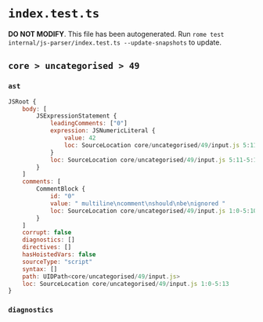 # `index.test.ts`

**DO NOT MODIFY**. This file has been autogenerated. Run `rome test internal/js-parser/index.test.ts --update-snapshots` to update.

## `core > uncategorised > 49`

### `ast`

```javascript
JSRoot {
	body: [
		JSExpressionStatement {
			leadingComments: ["0"]
			expression: JSNumericLiteral {
				value: 42
				loc: SourceLocation core/uncategorised/49/input.js 5:11-5:13
			}
			loc: SourceLocation core/uncategorised/49/input.js 5:11-5:13
		}
	]
	comments: [
		CommentBlock {
			id: "0"
			value: " multiline\ncomment\nshould\nbe\nignored "
			loc: SourceLocation core/uncategorised/49/input.js 1:0-5:10
		}
	]
	corrupt: false
	diagnostics: []
	directives: []
	hasHoistedVars: false
	sourceType: "script"
	syntax: []
	path: UIDPath<core/uncategorised/49/input.js>
	loc: SourceLocation core/uncategorised/49/input.js 1:0-5:13
}
```

### `diagnostics`

```

```
